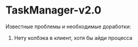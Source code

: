 # TaskManager-v2.0
Известные проблемы и необходимые доработки: 
1) Нету колбэка в клиент, хотя бы айди процесса

